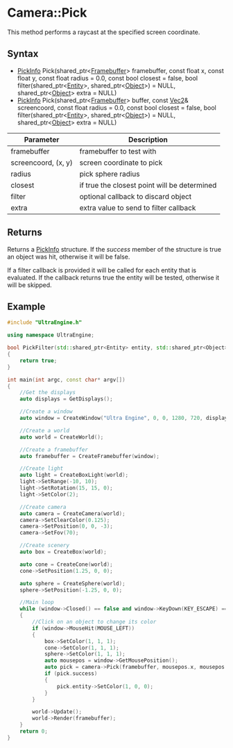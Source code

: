# Camera::Pick

This method performs a raycast at the specified screen coordinate.

## Syntax

- [PickInfo](PickInfo.md) Pick(shared_ptr<[Framebuffer](Framebuffer.md)\> framebuffer, const float x, const float y, const float radius = 0.0, const bool closest = false, bool filter(shared_ptr<[Entity](Entity.md)\>, shared_ptr<[Object](Object.md)\>) = NULL, shared_ptr<[Object](Object.md)\> extra = NULL)
- [PickInfo](PickInfo.md) Pick(shared_ptr<[Framebuffer](Framebuffer.md)\> buffer, const [Vec2](Vec2.md)& screencoord, const float radius = 0.0, const bool closest = false, bool filter(shared_ptr<[Entity](Entity.md)\>, shared_ptr<[Object](Object.md)\>) = NULL, shared_ptr<[Object](Object.md)\> extra = NULL)

| Parameter | Description |
| ----- | ----- |
| framebuffer | framebuffer to test with |
| screencoord, (x, y) | screen coordinate to pick |
| radius | pick sphere radius |
| closest | if true the closest point will be determined |
| filter | optional callback to discard object |
| extra | extra value to send to filter callback |

## Returns

Returns a [PickInfo](PickInfo.md) structure. If the *success* member of the structure is true an object was hit, otherwise it will be false.

If a filter callback is provided it will be called for each entity that is evaluated. If the callback returns true the entity will be tested, otherwise it will be skipped.
  
## Example

```c++
#include "UltraEngine.h"

using namespace UltraEngine;

bool PickFilter(std::shared_ptr<Entity> entity, std::shared_ptr<Object> extra)
{
    return true;
}

int main(int argc, const char* argv[])
{
    //Get the displays
    auto displays = GetDisplays();

    //Create a window
    auto window = CreateWindow("Ultra Engine", 0, 0, 1280, 720, displays[0], WINDOW_CENTER | WINDOW_TITLEBAR);

    //Create a world
    auto world = CreateWorld();

    //Create a framebuffer
    auto framebuffer = CreateFramebuffer(window);

    //Create light
    auto light = CreateBoxLight(world);
    light->SetRange(-10, 10);
    light->SetRotation(15, 15, 0);
    light->SetColor(2);

    //Create camera
    auto camera = CreateCamera(world);
    camera->SetClearColor(0.125);
    camera->SetPosition(0, 0, -3);
    camera->SetFov(70);

    //Create scenery
    auto box = CreateBox(world);

    auto cone = CreateCone(world);
    cone->SetPosition(1.25, 0, 0);

    auto sphere = CreateSphere(world);
    sphere->SetPosition(-1.25, 0, 0);

    //Main loop
    while (window->Closed() == false and window->KeyDown(KEY_ESCAPE) == false)
    {
        //Click on an object to change its color
        if (window->MouseHit(MOUSE_LEFT))
        {
            box->SetColor(1, 1, 1);
            cone->SetColor(1, 1, 1);
            sphere->SetColor(1, 1, 1);
            auto mousepos = window->GetMousePosition();
            auto pick = camera->Pick(framebuffer, mousepos.x, mousepos.y, 0, true, PickFilter, NULL);
            if (pick.success)
            {
                pick.entity->SetColor(1, 0, 0);
            }
        }

        world->Update();
        world->Render(framebuffer);
    }
    return 0;
}
```
